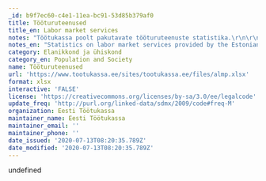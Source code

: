 ```yaml
---
_id: b9f7ec60-c4e1-11ea-bc91-53d85b379af0
title: Tööturuteenused
title_en: Labor market services
notes: "Töötukassa poolt pakutavate tööturuteenuste statistika.\r\n\r\nAndmeid uuendatakse kord kuus. Eelmise kuu statistika avaldatakse üldjuhul järgmise kuu 10. kuupäevaks."
notes_en: "Statistics on labor market services provided by the Estonian Unemployment Insurance Fund.\r\n\r\nThe data is updated once a month. Last month's statistics are usually published by the 10th of the following month."
category: Elanikkond ja ühiskond
category_en: Population and Society
name: Tööturuteenused
url: 'https://www.tootukassa.ee/sites/tootukassa.ee/files/almp.xlsx'
format: xlsx
interactive: 'FALSE'
license: 'https://creativecommons.org/licenses/by-sa/3.0/ee/legalcode'
update_freq: 'http://purl.org/linked-data/sdmx/2009/code#freq-M'
organization: Eesti Töötukassa
maintainer_name: Eesti Töötukassa
maintainer_email: ''
maintainer_phone: ''
date_issued: '2020-07-13T08:20:35.789Z'
date_modified: '2020-07-13T08:20:35.789Z'
---
```

undefined
